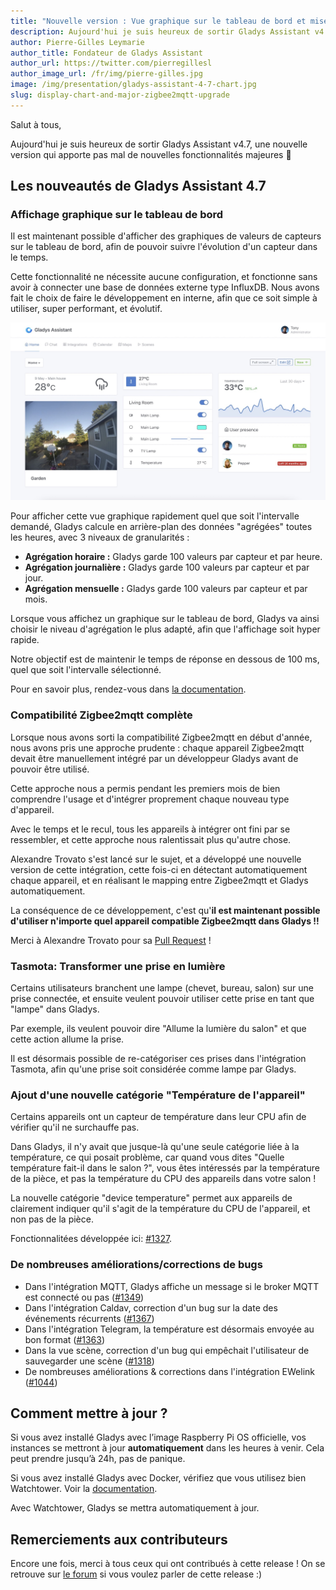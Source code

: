 ```yaml
---
title: "Nouvelle version : Vue graphique sur le tableau de bord et mise à jour majeure de Zigbee2mqtt"
description: Aujourd'hui je suis heureux de sortir Gladys Assistant v4.7, une nouvelle version qui apporte de nombreuses fonctionnalités demandées par la communauté !
author: Pierre-Gilles Leymarie
author_title: Fondateur de Gladys Assistant
author_url: https://twitter.com/pierregillesl
author_image_url: /fr/img/pierre-gilles.jpg
image: /img/presentation/gladys-assistant-4-7-chart.jpg
slug: display-chart-and-major-zigbee2mqtt-upgrade
---
```


Salut à tous,

Aujourd'hui je suis heureux de sortir Gladys Assistant v4.7, une nouvelle version qui apporte pas mal de nouvelles fonctionnalités majeures 🚀

## Les nouveautés de Gladys Assistant 4.7

### Affichage graphique sur le tableau de bord

Il est maintenant possible d'afficher des graphiques de valeurs de capteurs sur le tableau de bord, afin de pouvoir suivre l'évolution d'un capteur dans le temps.

Cette fonctionnalité ne nécessite aucune configuration, et fonctionne sans avoir à connecter une base de données externe type InfluxDB. Nous avons fait le choix de faire le développement en interne, afin que ce soit simple à utiliser, super performant, et évolutif.

![Affichage graphique Gladys Assistant](../../../static/img/articles/fr/gladys-4-7/chart-dashboard.jpg)

Pour afficher cette vue graphique rapidement quel que soit l'intervalle demandé, Gladys calcule en arrière-plan des données "agrégées" toutes les heures, avec 3 niveaux de granularités :

- **Agrégation horaire :** Gladys garde 100 valeurs par capteur et par heure.
- **Agrégation journalière :** Gladys garde 100 valeurs par capteur et par jour.
- **Agrégation mensuelle :** Gladys garde 100 valeurs par capteur et par mois.

Lorsque vous affichez un graphique sur le tableau de bord, Gladys va ainsi choisir le niveau d'agrégation le plus adapté, afin que l'affichage soit hyper rapide.

Notre objectif est de maintenir le temps de réponse en dessous de 100 ms, quel que soit l'intervalle sélectionné.

Pour en savoir plus, rendez-vous dans [la documentation](/fr/docs/dashboard/chart).

### Compatibilité Zigbee2mqtt complète

Lorsque nous avons sorti la compatibilité Zigbee2mqtt en début d'année, nous avons pris une approche prudente : chaque appareil Zigbee2mqtt devait être manuellement intégré par un développeur Gladys avant de pouvoir être utilisé.

Cette approche nous a permis pendant les premiers mois de bien comprendre l'usage et d'intégrer proprement chaque nouveau type d'appareil.

Avec le temps et le recul, tous les appareils à intégrer ont fini par se ressembler, et cette approche nous ralentissait plus qu'autre chose.

Alexandre Trovato s'est lancé sur le sujet, et a développé une nouvelle version de cette intégration, cette fois-ci en détectant automatiquement chaque appareil, et en réalisant le mapping entre Zigbee2mqtt et Gladys automatiquement.

La conséquence de ce développement, c'est qu'**il est maintenant possible d'utiliser n'importe quel appareil compatible Zigbee2mqtt dans Gladys !!**

Merci à Alexandre Trovato pour sa [Pull Request](https://github.com/GladysAssistant/Gladys/pull/1302) !

### Tasmota: Transformer une prise en lumière

Certains utilisateurs branchent une lampe (chevet, bureau, salon) sur une prise connectée, et ensuite veulent pouvoir utiliser cette prise en tant que "lampe" dans Gladys.

Par exemple, ils veulent pouvoir dire "Allume la lumière du salon" et que cette action allume la prise.

Il est désormais possible de re-catégoriser ces prises dans l'intégration Tasmota, afin qu'une prise soit considérée comme lampe par Gladys.

### Ajout d'une nouvelle catégorie "Température de l'appareil"

Certains appareils ont un capteur de température dans leur CPU afin de vérifier qu'il ne surchauffe pas.

Dans Gladys, il n'y avait que jusque-là qu'une seule catégorie liée à la température, ce qui posait problème, car quand vous dites "Quelle température fait-il dans le salon ?", vous êtes intéressés par la température de la pièce, et pas la température du CPU des appareils dans votre salon !

La nouvelle catégorie "device temperature" permet aux appareils de clairement indiquer qu'il s'agit de la température du CPU de l'appareil, et non pas de la pièce.

Fonctionnalitées développée ici: [#1327](https://github.com/GladysAssistant/Gladys/commit/94acaac8fd32c3c0e0c82c581f10904d5ed36f0d).

### De nombreuses améliorations/corrections de bugs

- Dans l'intégration MQTT, Gladys affiche un message si le broker MQTT est connecté ou pas ([#1349](https://github.com/GladysAssistant/Gladys/commit/a5c95dcfbfc84b8ddde141a4e3680cae9fb659ce))
- Dans l'intégration Caldav, correction d'un bug sur la date des événements récurrents ([#1367](https://github.com/GladysAssistant/Gladys/commit/b6ab1c06e94f804c6077da7b99e5e258ef0cf475))
- Dans l'intégration Telegram, la température est désormais envoyée au bon format ([#1363](https://github.com/GladysAssistant/Gladys/commit/bcbb1234b1590fb14a2af5eef87065c966297287))
- Dans la vue scène, correction d'un bug qui empêchait l'utilisateur de sauvegarder une scène ([#1318](https://github.com/GladysAssistant/Gladys/commit/7ed2d520b8b5b6c03b539311903425393797aaa1))
- De nombreuses améliorations & corrections dans l'intégration EWelink ([#1044](https://github.com/GladysAssistant/Gladys/commit/a755d55f2ebb70983111343018b3fd9a1590933b))

## Comment mettre à jour ?

Si vous avez installé Gladys avec l’image Raspberry Pi OS officielle, vos instances se mettront à jour **automatiquement** dans les heures à venir. Cela peut prendre jusqu’à 24h, pas de panique.

Si vous avez installé Gladys avec Docker, vérifiez que vous utilisez bien Watchtower. Voir la [documentation](/fr/docs/installation/docker#mise-à-jour-automatique-avec-watchtower).

Avec Watchtower, Gladys se mettra automatiquement à jour.

## Remerciements aux contributeurs

Encore une fois, merci à tous ceux qui ont contribués à cette release ! On se retrouve sur [le forum](https://community.gladysassistant.com/) si vous voulez parler de cette release :)
